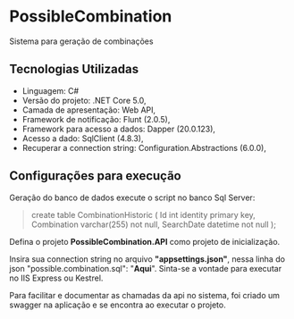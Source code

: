 # PossibleCombination
Sistema para geração de combinações

## Tecnologias Utilizadas
* Linguagem: C#
* Versão do projeto: .NET Core 5.0, 
* Camada de apresentação: Web API, 
* Framework de notificação: Flunt (2.0.5), 
* Framework para acesso a dados: Dapper (20.0.123), 
* Acesso a dado: SqlClient (4.8.3), 
* Recuperar a connection string: Configuration.Abstractions (6.0.0), 

## Configurações para execução
Geração do banco de dados execute o script no banco Sql Server:

> create table CombinationHistoric (
>    Id int identity primary key,
>    Combination varchar(255) not null,
>    SearchDate datetime not null
> );

Defina o projeto __PossibleCombination.API__ como projeto de inicialização.

Insira sua connection string no arquivo __"appsettings.json"__, nessa linha do json "possible.combination.sql": "__Aqui__".
Sinta-se a vontade para executar no IIS Express ou Kestrel.

Para facilitar e documentar as chamadas da api no sistema, foi criado um swagger na aplicação e se encontra ao executar o projeto.